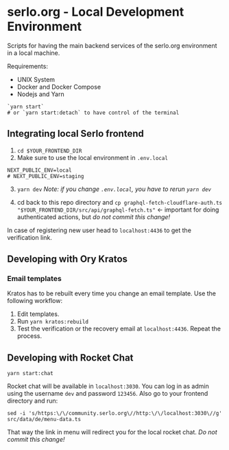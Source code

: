 # serlo.org - Local Development Environment

Scripts for having the main backend services of the serlo.org environment in a local machine.

Requirements:

- UNIX System
- Docker and Docker Compose
- Nodejs and Yarn

```
`yarn start`
# or `yarn start:detach` to have control of the terminal
```

## Integrating local Serlo frontend

1. `cd $YOUR_FRONTEND_DIR`
2. Make sure to use the local environment in `.env.local`

```
NEXT_PUBLIC_ENV=local
# NEXT_PUBLIC_ENV=staging
```

3. `yarn dev`
   _Note: if you change `.env.local`, you have to rerun `yarn dev`_

4. cd back to this repo directory and `cp graphql-fetch-cloudflare-auth.ts "$YOUR_FRONTEND_DIR/src/api/graphql-fetch.ts"` <- important for doing authenticated actions, but _do not commit this change!_

In case of registering new user head to `localhost:4436` to get the verification link.

## Developing with Ory Kratos

### Email templates

Kratos has to be rebuilt every time you change an email template. Use the following workflow:

1. Edit templates.
2. Run `yarn kratos:rebuild`
3. Test the verification or the recovery email at `localhost:4436`. Repeat the process.

## Developing with Rocket Chat

```
yarn start:chat
```

Rocket chat will be available in `localhost:3030`.
You can log in as admin using the username `dev` and password `123456`.
Also go to your frontend directory and run:

```console
sed -i 's/https:\/\/community.serlo.org\//http:\/\/localhost:3030\//g' src/data/de/menu-data.ts
```

That way the link in menu will redirect you for the local rocket chat. _Do not commit this change!_
